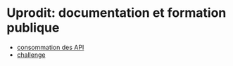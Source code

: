 # Uprodit: documentation et formation publique

* [consommation des API](./uprodit_api.md)
* [challenge](./challenge.md)
